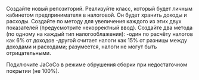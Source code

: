 Создайте новый репозиторий. 
Реализуйте класс, который будет личным кабинетом предпринимателя в налоговой. 
Он будет хранить доходы и расходы. 
Создайте по методу для увеличения каждого из этих двух показателей (предусмотрите некорректный ввод). 
Создайте два метода (по одному на каждый тип налогооблажения): 
  -один по расчёту налогов как 6% от доходов 
  -другой считает налоги как 15% от разницы между доходами и расходами; 
  разумеется, налоги не могут быть отрицательными.

Подключите JaCoCo в режиме обрушения сборки при недостаточном покрытии (не 100%).
